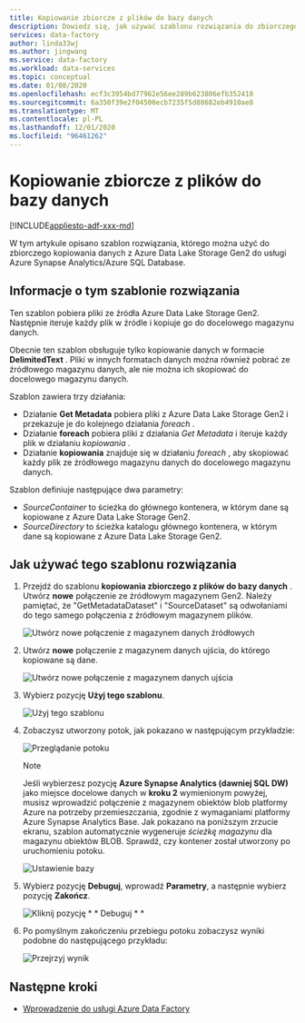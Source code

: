 ```yaml
---
title: Kopiowanie zbiorcze z plików do bazy danych
description: Dowiedz się, jak używać szablonu rozwiązania do zbiorczego kopiowania danych z Azure Data Lake Storage Gen2 do usługi Azure Synapse Analytics/Azure SQL Database.
services: data-factory
author: linda33wj
ms.author: jingwang
ms.service: data-factory
ms.workload: data-services
ms.topic: conceptual
ms.date: 01/08/2020
ms.openlocfilehash: ecf3c3954bd77962e56ee289b623806efb352410
ms.sourcegitcommit: 6a350f39e2f04500ecb7235f5d88682eb4910ae8
ms.translationtype: MT
ms.contentlocale: pl-PL
ms.lasthandoff: 12/01/2020
ms.locfileid: "96461262"
---
```

# <a name="bulk-copy-from-files-to-database"></a>Kopiowanie zbiorcze z plików do bazy danych

[!INCLUDE[appliesto-adf-xxx-md](includes/appliesto-adf-xxx-md.md)]

W tym artykule opisano szablon rozwiązania, którego można użyć do zbiorczego kopiowania danych z Azure Data Lake Storage Gen2 do usługi Azure Synapse Analytics/Azure SQL Database.

## <a name="about-this-solution-template"></a>Informacje o tym szablonie rozwiązania

Ten szablon pobiera pliki ze źródła Azure Data Lake Storage Gen2. Następnie iteruje każdy plik w źródle i kopiuje go do docelowego magazynu danych. 

Obecnie ten szablon obsługuje tylko kopiowanie danych w formacie **DelimitedText** . Pliki w innych formatach danych można również pobrać ze źródłowego magazynu danych, ale nie można ich skopiować do docelowego magazynu danych.  

Szablon zawiera trzy działania:
- Działanie **Get Metadata** pobiera pliki z Azure Data Lake Storage Gen2 i przekazuje je do kolejnego działania *foreach* .
- Działanie **foreach** pobiera pliki z działania *Get Metadata* i iteruje każdy plik w działaniu *kopiowania* .
- Działanie **kopiowania** znajduje się w działaniu *foreach* , aby skopiować każdy plik ze źródłowego magazynu danych do docelowego magazynu danych.

Szablon definiuje następujące dwa parametry:
- *SourceContainer* to ścieżka do głównego kontenera, w którym dane są kopiowane z Azure Data Lake Storage Gen2. 
- *SourceDirectory* to ścieżka katalogu głównego kontenera, w którym dane są kopiowane z Azure Data Lake Storage Gen2.

## <a name="how-to-use-this-solution-template"></a>Jak używać tego szablonu rozwiązania

1. Przejdź do szablonu **kopiowania zbiorczego z plików do bazy danych** . Utwórz **nowe** połączenie ze źródłowym magazynem Gen2. Należy pamiętać, że "GetMetadataDataset" i "SourceDataset" są odwołaniami do tego samego połączenia z źródłowym magazynem plików.

    ![Utwórz nowe połączenie z magazynem danych źródłowych](media/solution-template-bulk-copy-from-files-to-database/source-connection.png)

2. Utwórz **nowe** połączenie z magazynem danych ujścia, do którego kopiowane są dane.

    ![Utwórz nowe połączenie z magazynem danych ujścia](media/solution-template-bulk-copy-from-files-to-database/destination-connection.png)
    
3. Wybierz pozycję **Użyj tego szablonu**.

    ![Użyj tego szablonu](media/solution-template-bulk-copy-from-files-to-database/use-template.png)
    
4. Zobaczysz utworzony potok, jak pokazano w następującym przykładzie:

    ![Przeglądanie potoku](media/solution-template-bulk-copy-from-files-to-database/new-pipeline.png)

    > [!NOTE]
    > Jeśli wybierzesz pozycję **Azure Synapse Analytics (dawniej SQL DW)** jako miejsce docelowe danych w **kroku 2** wymienionym powyżej, musisz wprowadzić połączenie z magazynem obiektów blob platformy Azure na potrzeby przemieszczania, zgodnie z wymaganiami platformy Azure Synapse Analytics Base. Jak pokazano na poniższym zrzucie ekranu, szablon automatycznie wygeneruje *ścieżkę magazynu* dla magazynu obiektów BLOB. Sprawdź, czy kontener został utworzony po uruchomieniu potoku.
        
    ![Ustawienie bazy](media/solution-template-bulk-copy-from-files-to-database/staging-account.png)

5. Wybierz pozycję **Debuguj**, wprowadź **Parametry**, a następnie wybierz pozycję **Zakończ**.

    ![Kliknij pozycję * * Debuguj * *](media/solution-template-bulk-copy-from-files-to-database/debug-run.png)

6. Po pomyślnym zakończeniu przebiegu potoku zobaczysz wyniki podobne do następującego przykładu:

    ![Przejrzyj wynik](media/solution-template-bulk-copy-from-files-to-database/run-succeeded.png)

       
## <a name="next-steps"></a>Następne kroki

- [Wprowadzenie do usługi Azure Data Factory](introduction.md)